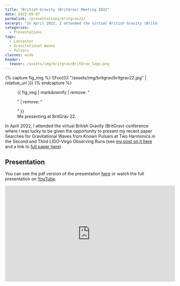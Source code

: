 ```yaml
---
title: "British Gravity (BritGrav) Meeting 2022"
date: 2022-09-07
permalink: /presentations/britgrav22/
excerpt: "In April 2022, I attended the virtual British Gravity (BritGrav) conference where I was lucky to be given the opportunity to present my recent paper Searches for Gravitational Waves from Known Pulsars at Two Harmonics in the Second and Third LIGO-Virgo Observing Runs"
categories:
  - Presentations
tags:
  - Lancaster
  - Gravitational Waves
  - Pulsars
classes: wide
header:
  teaser: /assets/img/britgrav/BritGrav_logo.png
---
```


{% capture fig_img %}
![Foo]({{ "/assets/img/britgrav/britgrav22.jpg" | relative_url }})
{% endcapture %}
<figure>
  {{ fig_img | markdownify | remove: "<p>" | remove: "</p>" }}
  <figcaption>Me presenting at BritGrav 22.</figcaption>
</figure>

In April 2022, I attended the virtual British Gravity (BritGrav) conference where I was lucky to be given the opportunity to present my recent paper Searches for Gravitational Waves from Known Pulsars at Two Harmonics in the Second and Third LIGO-Virgo Observing Runs (see [my post on it here](https://alhewitt.github.io/publications/o3-known-pulsar-paper/) and a link to [full paper here](https://ui.adsabs.harvard.edu/abs/2022ApJ...935....1A/abstract)). 

## Presentation

You can see the pdf version of the presentation [here](/assets/pdfs/BritGrav22.pdf) or watch the full presentation on [YouTube](https://www.youtube.com/watch?v=aFV6P-40sik).

<iframe width="560" height="315" src="https://www.youtube.com/embed/aFV6P-40sik" title="BritGrav full presentation video" frameborder="0" allow="accelerometer; autoplay; clipboard-write; encrypted-media; gyroscope; picture-in-picture" allowfullscreen></iframe>
